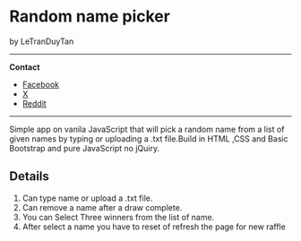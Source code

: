 # Random name picker

by LeTranDuyTan
 
-----------------------------------------------------------------------------------------------
**Contact**
* [Facebook](https://www.facebook.com/duytan.hh) 
* [X](https://twitter.com/12dtan) 
* [Reddit](https://www.reddit.com/user/DuYTano3)

-----------------------------------------------------------------------------------------------

Simple app on vanila JavaScript that will pick a random name from a list of given names by typing or uploading a .txt file.Build in HTML ,CSS and Basic Bootstrap and pure JavaScript no jQuiry.

## Details
1. Can type name or upload a .txt file.
2. Can remove a name after a draw complete.
3. You can Select Three winners from the list of name.
4. After select a name you have to reset of refresh the page for new raffle


